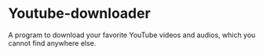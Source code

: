 # Youtube-downloader
A program to download your favorite YouTube videos and audios, which you cannot find anywhere else.
